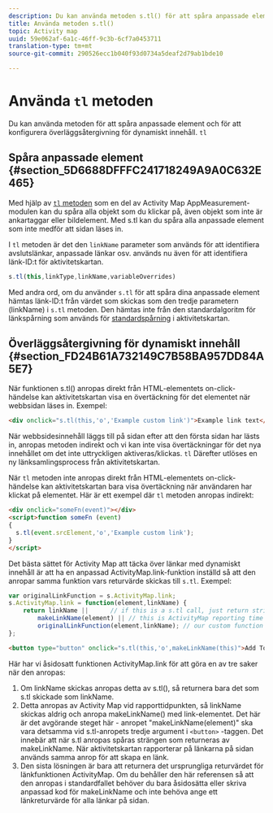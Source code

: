 ```yaml
---
description: Du kan använda metoden s.tl() för att spåra anpassade element och för att konfigurera övertäckningsåtergivning för dynamiskt innehåll.
title: Använda metoden s.tl()
topic: Activity map
uuid: 59e062af-6a1c-46ff-9c3b-6cf7a0453711
translation-type: tm+mt
source-git-commit: 290526ecc1b040f93d0734a5deaf2d79ab1bde10

---
```



# Använda `tl` metoden

Du kan använda metoden för att spåra anpassade element och för att konfigurera överläggsåtergivning för dynamiskt innehåll. `tl`

## Spåra anpassade element {#section_5D6688DFFFC241718249A9A0C632E465}

Med hjälp av [`tl` metoden](/help/implement/vars/functions/tl-method.md) som en del av Activity Map AppMeasurement-modulen kan du spåra alla objekt som du klickar på, även objekt som inte är ankartaggar eller bildelement. Med s.tl kan du spåra alla anpassade element som inte medför att sidan läses in.

I `tl` metoden är det den `linkName` parameter som används för att identifiera avslutslänkar, anpassade länkar osv. används nu även för att identifiera länk-ID:t för aktivitetskartan.

```js
s.tl(this,linkType,linkName,variableOverrides)
```

Med andra ord, om du använder `s.tl` för att spåra dina anpassade element hämtas länk-ID:t från värdet som skickas som den tredje parametern (linkName) i `s.tl` metoden. Den hämtas inte från den standardalgoritm för länkspårning som används för [standardspårning](/help/analyze/activity-map/activitymap-link-tracking/activitymap-link-tracking-methodology.md) i aktivitetskartan.

## Överläggsåtergivning för dynamiskt innehåll {#section_FD24B61A732149C7B58BA957DD84A5E7}

När funktionen s.tl() anropas direkt från HTML-elementets on-click-händelse kan aktivitetskartan visa en övertäckning för det elementet när webbsidan läses in. Exempel:

```html
<div onclick="s.tl(this,'o','Example custom link')">Example link text</a>
```

När webbsidesinnehåll läggs till på sidan efter att den första sidan har lästs in, anropas metoden indirekt och vi kan inte visa övertäckningar för det nya innehållet om det inte uttryckligen aktiveras/klickas. `tl` Därefter utlöses en ny länksamlingsprocess från aktivitetskartan.

När `tl` metoden inte anropas direkt från HTML-elementets on-click-händelse kan aktivitetskartan bara visa övertäckning när användaren har klickat på elementet. Här är ett exempel där `tl` metoden anropas indirekt:

```html
<div onclick="someFn(event)"></div>
<script>function someFn (event)
{
  s.tl(event.srcElement,'o','Example custom link');
}
</script>
```

Det bästa sättet för Activity Map att täcka över länkar med dynamiskt innehåll är att ha en anpassad ActivityMap.link-funktion inställd så att den anropar samma funktion vars returvärde skickas till `s.tl`. Exempel:

```js
var originalLinkFunction = s.ActivityMap.link;
s.ActivityMap.link = function(element,linkName) {
    return linkName ||      // if this is a s.tl call, just return string passed
        makeLinkName(element) || // this is ActivityMap reporting time
        originalLinkFunction(element,linkName); // our custom function didn't return anything, so just return the default ActivityMap Link
};
```

```html
<button type="button" onclick="s.tl(this,'o',makeLinkName(this)">Add To Cart</button>
```

Här har vi åsidosatt funktionen ActivityMap.link för att göra en av tre saker när den anropas:

1. Om linkName skickas anropas detta av s.tl(), så returnera bara det som s.tl skickade som linkName.
2. Detta anropas av Activity Map vid rapporttidpunkten, så linkName skickas aldrig och anropa makeLinkName() med link-elementet. Det här är det avgörande steget här - anropet &quot;makeLinkName(element)&quot; ska vara detsamma vid s.tl-anropets tredje argument i `<button>` -taggen. Det innebär att när s.tl anropas spåras strängen som returneras av makeLinkName. När aktivitetskartan rapporterar på länkarna på sidan används samma anrop för att skapa en länk.
3. Den sista lösningen är bara att returnera det ursprungliga returvärdet för länkfunktionen ActivityMap. Om du behåller den här referensen så att den anropas i standardfallet behöver du bara åsidosätta eller skriva anpassad kod för makeLinkName och inte behöva ange ett länkreturvärde för alla länkar på sidan.
